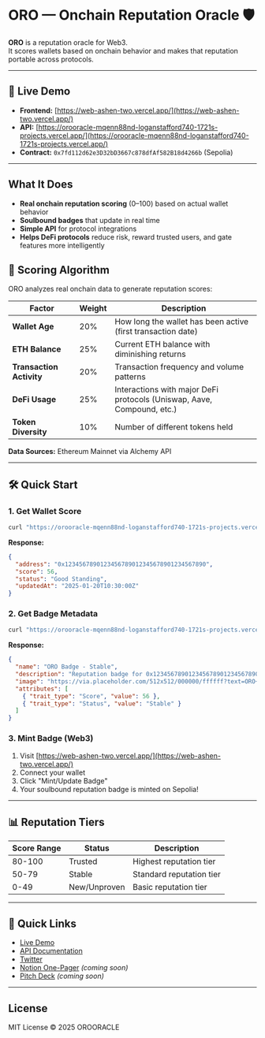 # ORO — Onchain Reputation Oracle 🛡️

**ORO** is a reputation oracle for Web3.  
It scores wallets based on onchain behavior and makes that reputation portable across protocols.  

---

## 🚀 Live Demo

- **Frontend:** [https://web-ashen-two.vercel.app/](https://web-ashen-two.vercel.app/)
- **API:** [https://orooracle-mqenn88nd-loganstafford740-1721s-projects.vercel.app/](https://orooracle-mqenn88nd-loganstafford740-1721s-projects.vercel.app/)
- **Contract:** `0x7fd112d62e3D32bD3667c878dfAf582B18d4266b` (Sepolia)

---

## What It Does
- **Real onchain reputation scoring** (0–100) based on actual wallet behavior
- **Soulbound badges** that update in real time  
- **Simple API** for protocol integrations  
- **Helps DeFi protocols** reduce risk, reward trusted users, and gate features more intelligently

## 🧠 Scoring Algorithm

ORO analyzes real onchain data to generate reputation scores:

| Factor | Weight | Description |
|--------|--------|-------------|
| **Wallet Age** | 20% | How long the wallet has been active (first transaction date) |
| **ETH Balance** | 25% | Current ETH balance with diminishing returns |
| **Transaction Activity** | 20% | Transaction frequency and volume patterns |
| **DeFi Usage** | 25% | Interactions with major DeFi protocols (Uniswap, Aave, Compound, etc.) |
| **Token Diversity** | 10% | Number of different tokens held |

**Data Sources:** Ethereum Mainnet via Alchemy API  

---

## 🛠️ Quick Start

### 1. Get Wallet Score
```bash
curl "https://orooracle-mqenn88nd-loganstafford740-1721s-projects.vercel.app/score/0x1234567890123456789012345678901234567890"
```

**Response:**
```json
{
  "address": "0x1234567890123456789012345678901234567890",
  "score": 56,
  "status": "Good Standing",
  "updatedAt": "2025-01-20T10:30:00Z"
}
```

### 2. Get Badge Metadata
```bash
curl "https://orooracle-mqenn88nd-loganstafford740-1721s-projects.vercel.app/metadata/0x1234567890123456789012345678901234567890.json"
```

**Response:**
```json
{
  "name": "ORO Badge - Stable",
  "description": "Reputation badge for 0x1234567890123456789012345678901234567890. Score: 56/100",
  "image": "https://via.placeholder.com/512x512/000000/ffffff?text=ORO+56",
  "attributes": [
    { "trait_type": "Score", "value": 56 },
    { "trait_type": "Status", "value": "Stable" }
  ]
}
```

### 3. Mint Badge (Web3)
1. Visit [https://web-ashen-two.vercel.app/](https://web-ashen-two.vercel.app/)
2. Connect your wallet
3. Click "Mint/Update Badge"
4. Your soulbound reputation badge is minted on Sepolia!

---

## 📊 Reputation Tiers

| Score Range | Status | Description |
|-------------|--------|-------------|
| 80-100 | Trusted | Highest reputation tier |
| 50-79 | Stable | Standard reputation tier |
| 0-49 | New/Unproven | Basic reputation tier |

---

## 🔗 Quick Links
- [Live Demo](https://web-ashen-two.vercel.app/)
- [API Documentation](https://orooracle-mqenn88nd-loganstafford740-1721s-projects.vercel.app/)
- [Twitter](https://x.com/Orooracle)
- [Notion One-Pager](https://www.notion.so/oro-reputation-oracle) _(coming soon)_
- [Pitch Deck](https://docs.google.com/presentation/d/oro-pitch) _(coming soon)_

---

## License
MIT License © 2025 OROORACLE

